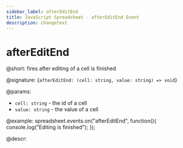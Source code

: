 ```yaml
---
sidebar_label: afterEditEnd
title: JavaScript Spreadsheet - afterEditEnd Event
description: changetext
---
```


# afterEditEnd

@short: fires after editing of a cell is finished

@signature: {`afterEditEnd: (cell: string, value: string) => void`}

@params:
- `cell: string` - the id of a cell
- `value: string` - the value of a cell

@example:
spreadsheet.events.on("afterEditEnd", function(){
 	console.log("Editing is finished");
});

@descr:
